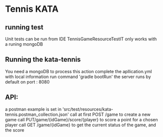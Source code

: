 # Tennis KATA


## running test
Unit tests can be run from IDE
TennisGameResourceTestIT only works with a runing mongoDB

## Running the kata-tennis
You need a mongoDB to process this action
complete the apllication.yml with local information
run command 'gradle bootRun'
the server runs by default on port : 8080

## API:
a postman example is set in 'src/test/resources/kata-tennis.postman_collection.json'
call at first POST /game to create a new game
call PUT/game/{idGame}/score/{player} to score a point for a chosen player
call GET /game/{idGame} to get the current status of the game, and the score